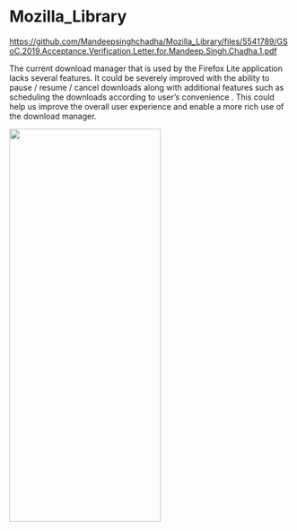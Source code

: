 # Mozilla_Library

https://github.com/Mandeepsinghchadha/Mozilla_Library/files/5541789/GSoC.2019.Acceptance.Verification.Letter.for.Mandeep.Singh.Chadha.1.pdf


The current download manager that is used by the Firefox Lite application lacks several
features. It could be severely improved with the ability to pause / resume / cancel downloads
along with additional features such as scheduling the downloads according to
user’s convenience . This could help us improve the overall user experience and enable a more
rich use of the download manager.



<img src="https://user-images.githubusercontent.com/27005975/103719901-1bad0000-4ff0-11eb-8d84-5b8638fde84d.jpg" width="270" height="700"/>

